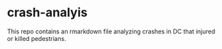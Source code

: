# crash-analyis

This repo contains an rmarkdown file analyzing crashes in DC that injured or killed pedestrians.  

